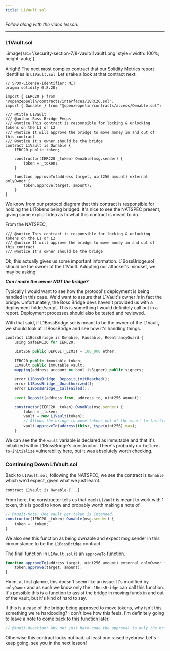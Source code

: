 ```yaml
---
title: L1Vault.sol
---
```


_Follow along with the video lesson:_

---

### L1Vault.sol

::image{src='/security-section-7/8-vault/l1vault1.png' style='width: 100%; height: auto;'}

Alright! The next most complex contract that our Solidity Metrics report identifies is `L1Vault.sol`. Let's take a look at that contract next.

```solidity
// SPDX-License-Identifier: MIT
pragma solidity 0.8.20;

import { IERC20 } from "@openzeppelin/contracts/interfaces/IERC20.sol";
import { Ownable } from "@openzeppelin/contracts/access/Ownable.sol";

/// @title L1Vault
/// @author Boss Bridge Peeps
/// @notice This contract is responsible for locking & unlocking tokens on the L1 or L2
/// @notice It will approve the bridge to move money in and out of this contract
/// @notice It's owner should be the bridge
contract L1Vault is Ownable {
    IERC20 public token;

    constructor(IERC20 _token) Ownable(msg.sender) {
        token = _token;
    }

    function approveTo(address target, uint256 amount) external onlyOwner {
        token.approve(target, amount);
    }
}
```

We know from our protocol diagram that this contract is responsible for holding the L1Tokens being bridged. It's nice to see the NATSPEC present, giving some explicit idea as to what this contract is meant to do.

From the NATSPEC,

    /// @notice This contract is responsible for locking & unlocking tokens on the L1 or L2
    /// @notice It will approve the bridge to move money in and out of this contract
    /// @notice It's owner should be the bridge

Ok, this actually gives us some important information. L1BossBridge.sol should be the owner of the L1Vault. Adopting our attacker's mindset, we may be asking:

**_Can I make the owner NOT the bridge?_**

Typically I would want to see how the protocol's deployment is being handled in this case. We'd want to assure that L1Vault's owner _is_ in fact the bridge. Unfortunately, the Boss Bridge devs haven't provided us with a deployment folder/script. This is something I would definitely call out in a report. Deployment processes should also be tested and reviewed.

With that said, if L1BossBridge.sol is meant to be the owner of the L1Vault, we should look at L1BossBridge and see how it's handling things.

```js
contract L1BossBridge is Ownable, Pausable, ReentrancyGuard {
    using SafeERC20 for IERC20;

    uint256 public DEPOSIT_LIMIT = 100_000 ether;

    IERC20 public immutable token;
    L1Vault public immutable vault;
    mapping(address account => bool isSigner) public signers;

    error L1BossBridge__DepositLimitReached();
    error L1BossBridge__Unauthorized();
    error L1BossBridge__CallFailed();

    event Deposit(address from, address to, uint256 amount);

    constructor(IERC20 _token) Ownable(msg.sender) {
        token = _token;
        vault = new L1Vault(token);
        // Allows the bridge to move tokens out of the vault to facilitate withdrawals
        vault.approveTo(address(this), type(uint256).max);
    }
```

We can see the the `vault` variable is declared as immutable and that it's initialized within L1BossBridge's constructor. There's probably no `failure-to-initialize` vulnerability here, but it was absolutely worth checking.

### Continuing Down L1Vault.sol

Back to `L1Vault.sol`, following the NATSPEC, we see the contract is `Ownable` which we'd expect, given what we just learnt.

```js
contract L1Vault is Ownable {...}
```

From here, the constructor tells us that each `L1Vault` is meant to work with 1 token, this is good to know and probably worth making a note of.

```js
// @Audit-Note: One vault per token is intended.
constructor(IERC20 _token) Ownable(msg.sender) {
    token = _token;
}
```

We also see this function as being ownable and expect msg.sender in this circumstance to be the `L1BossBridge` contract.

The final function in `L1Vault.sol` is an `approveTo` function.

```js
function approveTo(address target, uint256 amount) external onlyOwner {
    token.approve(target, amount);
}
```

Hmm, at first glance, this doesn't seem like an issue. It's modified by `onlyOwner` and as such we know only the `L1BossBridge` can call this function. It's possible this is a function to assist the bridge in moving funds in and out of the vault, but it's kind of hard to say.

If this is a case of the bridge being approved to move tokens, why isn't this something we're hardcoding? I don't love how this feels. I'm definitely going to leave a note to come back to this function later.

```js
// @Audit-Question: Why not just hard-code the approval to only the bridge?
```

Otherwise this contract looks not bad, at least one raised eyebrow. Let's keep going, see you in the next lesson!
